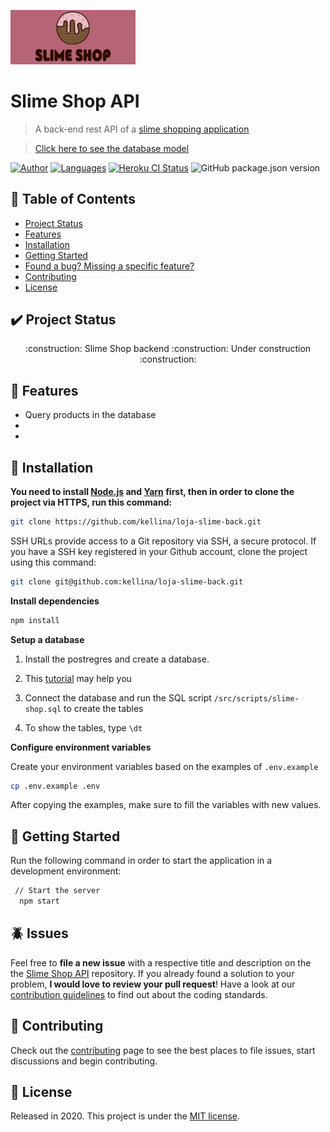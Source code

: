 <p align="left">
   <img src="./assets/logo.png" width="200"/>
</p>

# Slime Shop API

> A back-end rest API of a [slime shopping application](https://github.com/kellina/loja-slime-front)

> [Click here to see the database model](https://dbdiagram.io/d/5fe73bce9a6c525a03bc55dd)

[![Author](https://img.shields.io/badge/author-kellina-b56576?style=flat-square)](https://github.com/kellina)
[![Languages](https://img.shields.io/github/languages/count/kellina/spotify-api-pkce?color=%23b56576&style=flat-square)](#)
[![Heroku CI Status](https://loja-slime-backend.herokuapp.com/last.svg)](https://dashboard.heroku.com/pipelines/pipeline/tests)
![GitHub package.json version](https://img.shields.io/github/package-json/v/kellina/loja-slime-back?color=b56576)

## :pushpin: Table of Contents

-   [Project Status](#heavy_check_mark-project-status)
-   [Features](#rocket-features)
-   [Installation](#construction_worker-installation)
-   [Getting Started](#runner-getting-started)
-   [Found a bug? Missing a specific feature?](#bug-issues)
-   [Contributing](#tada-contributing)
-   [License](#closed_book-license)

## :heavy_check_mark: Project Status

<p align="center">
  :construction: Slime Shop backend :construction: Under construction :construction:
</p>

## :rocket: Features

-   Query products in the database
-
-

## :construction_worker: Installation

**You need to install [Node.js](https://nodejs.org/en/download/) and [Yarn](https://yarnpkg.com/) first, then in order to clone the project via HTTPS, run this command:**

```bash
git clone https://github.com/kellina/loja-slime-back.git
```

SSH URLs provide access to a Git repository via SSH, a secure protocol. If you have a SSH key registered in your Github account, clone the project using this command:

```bash
git clone git@github.com:kellina/loja-slime-back.git
```

**Install dependencies**

```bash
npm install
```

**Setup a database**

1. Install the postregres and create a database.

2. This [tutorial](https://www.digitalocean.com/community/tutorials/how-to-install-and-use-postgresql-on-ubuntu-18-04) may help you

3. Connect the database and run the SQL script `/src/scripts/slime-shop.sql` to create the tables

4. To show the tables, type `\dt`

**Configure environment variables**

Create your environment variables based on the examples of `.env.example`

```bash
cp .env.example .env
```

After copying the examples, make sure to fill the variables with new values.

## :runner: Getting Started

Run the following command in order to start the application in a development environment:

```bash
 // Start the server
  npm start
```

## :beetle: Issues

Feel free to **file a new issue** with a respective title and description on the the [Slime Shop API](https://github.com/kellina/loja-slime-back/issues) repository. If you already found a solution to your problem, **I would love to review your pull request**! Have a look at our [contribution guidelines](https://github.com/kellina/loja-slime-back/blob/master/CONTRIBUTING.md) to find out about the coding standards.

## :tada: Contributing

Check out the [contributing](https://github.com/kellina/loja-slime-back/blob/master/CONTRIBUTING.md) page to see the best places to file issues, start discussions and begin contributing.

## :closed_book: License

Released in 2020.
This project is under the [MIT license](https://github.com/kellina/loja-slime-back/blob/master/LICENSE).
